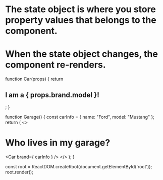 # The state object is where you store property values that belongs to the component.
# When the state object changes, the component re-renders.
function Car(props) {
  return <h2>I am a { props.brand.model }!</h2>;
}

function Garage() {
  const carInfo = { name: "Ford", model: "Mustang" };
  return (
    <>
      <h1>Who lives in my garage?</h1>
      <Car brand={ carInfo } />
    </>
  );
}

const root = ReactDOM.createRoot(document.getElementById('root'));
root.render(<Garage />);
